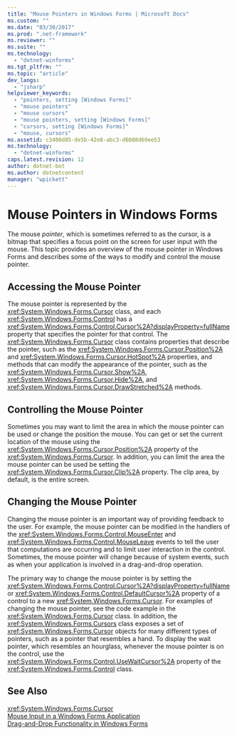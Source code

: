 ```yaml
---
title: "Mouse Pointers in Windows Forms | Microsoft Docs"
ms.custom: ""
ms.date: "03/30/2017"
ms.prod: ".net-framework"
ms.reviewer: ""
ms.suite: ""
ms.technology: 
  - "dotnet-winforms"
ms.tgt_pltfrm: ""
ms.topic: "article"
dev_langs: 
  - "jsharp"
helpviewer_keywords: 
  - "pointers, setting [Windows Forms]"
  - "mouse pointers"
  - "mouse cursors"
  - "mouse pointers, setting [Windows Forms]"
  - "cursors, setting [Windows Forms]"
  - "mouse, cursors"
ms.assetid: c3400d85-de5b-42e8-abc3-d6088d69ee53
ms.technology: 
  - "dotnet-winforms"
caps.latest.revision: 12
author: dotnet-bot
ms.author: dotnetcontent
manager: "wpickett"
---
```

# Mouse Pointers in Windows Forms
The mouse *pointer*, which is sometimes referred to as the cursor, is a bitmap that specifies a focus point on the screen for user input with the mouse. This topic provides an overview of the mouse pointer in Windows Forms and describes some of the ways to modify and control the mouse pointer.  
  
## Accessing the Mouse Pointer  
 The mouse pointer is represented by the <xref:System.Windows.Forms.Cursor> class, and each <xref:System.Windows.Forms.Control> has a <xref:System.Windows.Forms.Control.Cursor%2A?displayProperty=fullName> property that specifies the pointer for that control. The <xref:System.Windows.Forms.Cursor> class contains properties that describe the pointer, such as the <xref:System.Windows.Forms.Cursor.Position%2A> and <xref:System.Windows.Forms.Cursor.HotSpot%2A> properties, and methods that can modify the appearance of the pointer, such as the <xref:System.Windows.Forms.Cursor.Show%2A>, <xref:System.Windows.Forms.Cursor.Hide%2A>, and <xref:System.Windows.Forms.Cursor.DrawStretched%2A> methods.  
  
## Controlling the Mouse Pointer  
 Sometimes you may want to limit the area in which the mouse pointer can be used or change the position the mouse. You can get or set the current location of the mouse using the <xref:System.Windows.Forms.Cursor.Position%2A> property of the <xref:System.Windows.Forms.Cursor>. In addition, you can limit the area the mouse pointer can be used be setting the <xref:System.Windows.Forms.Cursor.Clip%2A> property. The clip area, by default, is the entire screen.  
  
## Changing the Mouse Pointer  
 Changing the mouse pointer is an important way of providing feedback to the user. For example, the mouse pointer can be modified in the handlers of the <xref:System.Windows.Forms.Control.MouseEnter> and <xref:System.Windows.Forms.Control.MouseLeave> events to tell the user that computations are occurring and to limit user interaction in the control. Sometimes, the mouse pointer will change because of system events, such as when your application is involved in a drag-and-drop operation.  
  
 The primary way to change the mouse pointer is by setting the <xref:System.Windows.Forms.Control.Cursor%2A?displayProperty=fullName> or <xref:System.Windows.Forms.Control.DefaultCursor%2A> property of a control to a new <xref:System.Windows.Forms.Cursor>. For examples of changing the mouse pointer, see the code example in the <xref:System.Windows.Forms.Cursor> class. In addition, the <xref:System.Windows.Forms.Cursors> class exposes a set of <xref:System.Windows.Forms.Cursor> objects for many different types of pointers, such as a pointer that resembles a hand. To display the wait pointer, which resembles an hourglass, whenever the mouse pointer is on the control, use the <xref:System.Windows.Forms.Control.UseWaitCursor%2A> property of the <xref:System.Windows.Forms.Control> class.  
  
## See Also  
 <xref:System.Windows.Forms.Cursor>   
 [Mouse Input in a Windows Forms Application](../../../docs/framework/winforms/mouse-input-in-a-windows-forms-application.md)   
 [Drag-and-Drop Functionality in Windows Forms](../../../docs/framework/winforms/drag-and-drop-functionality-in-windows-forms.md)